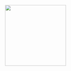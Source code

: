 
<img src="https://media.giphy.com/media/L13NsH0Aij4Sf2Gdjt/giphy.gif" width="200px" height="200px"/> 
